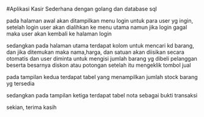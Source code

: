 #Aplikasi Kasir Sederhana dengan golang dan database sql

pada halaman awal akan ditampilkan menu login untuk para user yg ingin, setelah login user akan dialihkan ke menu utama namun jika login gagal maka user akan kembali ke halaman login

sedangkan pada halaman utama terdapat kolom untuk mencari kd barang, dan jika ditemukan maka nama,harga, dan satuan akan diisikan secara otomatis dan user diminta untuk mengisi jumlah barang yg dibeli pelanggan beserta besarnya diskon atau potongan setelah itu mengeklik tombol jual


pada tampilan kedua terdapat tabel yang menampilkan jumlah stock barang yg tersedia


sedangkan pada tampilan ketiga terdapat tabel nota sebagai bukti transaksi


sekian, terima kasih